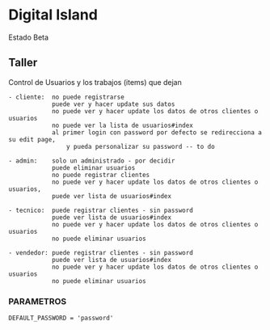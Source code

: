 # Digital Island

  Estado Beta

## Taller

Control de Usuarios y los trabajos (items) que dejan

    - cliente:  no puede registrarse
                puede ver y hacer update sus datos
                no puede ver y hacer update los datos de otros clientes o  usuarios
                no puede ver la lista de usuarios#index
                al primer login con password por defecto se redirecciona a su edit page,
                    y pueda personalizar su password -- to do

    - admin:    solo un administrado - por decidir
                puede eliminar usuarios
                no puede registrar clientes
                no puede ver y hacer update los datos de otros clientes o  usuarios,
                puede ver lista de usuarios#index

    - tecnico:  puede registrar clientes - sin password
                puede ver lista de usuarios#index
                no puede ver y hacer update los datos de otros clientes o  usuarios
                no puede eliminar usuarios

    - vendedor: puede registrar clientes - sin password
                puede ver lista de usuarios#index
                no puede ver y hacer update los datos de otros clientes o  usuarios
                no puede eliminar usuarios




### PARAMETROS
    
    DEFAULT_PASSWORD = 'password'